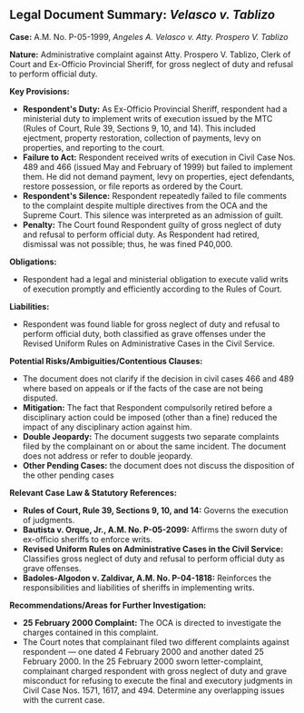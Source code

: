 ## Legal Document Summary: *Velasco v. Tablizo*

**Case:** A.M. No. P-05-1999, *Angeles A. Velasco v. Atty. Prospero V. Tablizo*

**Nature:** Administrative complaint against Atty. Prospero V. Tablizo, Clerk of Court and Ex-Officio Provincial Sheriff, for gross neglect of duty and refusal to perform official duty.

**Key Provisions:**
*   **Respondent's Duty:** As Ex-Officio Provincial Sheriff, respondent had a ministerial duty to implement writs of execution issued by the MTC (Rules of Court, Rule 39, Sections 9, 10, and 14). This included ejectment, property restoration, collection of payments, levy on properties, and reporting to the court.
*   **Failure to Act:** Respondent received writs of execution in Civil Case Nos. 489 and 466 (issued May and February of 1999) but failed to implement them. He did not demand payment, levy on properties, eject defendants, restore possession, or file reports as ordered by the Court.
*   **Respondent's Silence:** Respondent repeatedly failed to file comments to the complaint despite multiple directives from the OCA and the Supreme Court. This silence was interpreted as an admission of guilt.
*   **Penalty:** The Court found Respondent guilty of gross neglect of duty and refusal to perform official duty. As Respondent had retired, dismissal was not possible; thus, he was fined P40,000.

**Obligations:**
*   Respondent had a legal and ministerial obligation to execute valid writs of execution promptly and efficiently according to the Rules of Court.

**Liabilities:**
*   Respondent was found liable for gross neglect of duty and refusal to perform official duty, both classified as grave offenses under the Revised Uniform Rules on Administrative Cases in the Civil Service.

**Potential Risks/Ambiguities/Contentious Clauses:**
*   The document does not clarify if the decision in civil cases 466 and 489 where based on appeals or if the facts of the case are not being disputed.
*   **Mitigation:** The fact that Respondent compulsorily retired before a disciplinary action could be imposed (other than a fine) reduced the impact of any disciplinary action against him.
*   **Double Jeopardy:** The document suggests two separate complaints filed by the complainant on or about the same incident. The document does not address or refer to double jeopardy.
*  **Other Pending Cases:** the document does not discuss the disposition of the other pending cases

**Relevant Case Law & Statutory References:**
*   **Rules of Court, Rule 39, Sections 9, 10, and 14:**  Governs the execution of judgments.
*   **Bautista v. Orque, Jr., A.M. No. P-05-2099:**  Affirms the sworn duty of ex-officio sheriffs to enforce writs.
*   **Revised Uniform Rules on Administrative Cases in the Civil Service:** Classifies gross neglect of duty and refusal to perform official duty as grave offenses.
*   **Badoles-Algodon v. Zaldivar, A.M. No. P-04-1818:**  Reinforces the responsibilities and liabilities of sheriffs in implementing writs.

**Recommendations/Areas for Further Investigation:**
*   **25 February 2000 Complaint:** The OCA is directed to investigate the charges contained in this complaint.
*   The Court notes that complainant filed two different complaints against respondent — one dated 4 February 2000 and another dated 25 February 2000. In the 25 February 2000 sworn letter-complaint, complainant charged respondent with gross neglect of duty and grave misconduct for refusing to execute the final and executory judgments in Civil Case Nos. 1571, 1617, and 494. Determine any overlapping issues with the current case.
